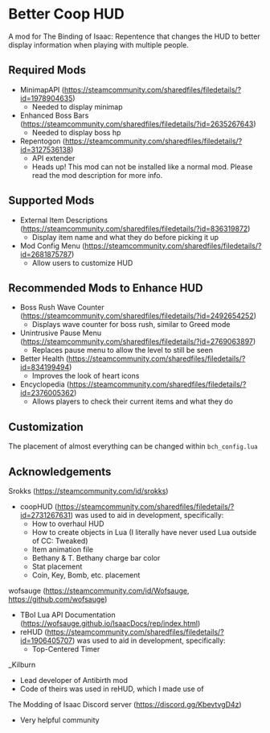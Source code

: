 # Better Coop HUD
A mod for The Binding of Isaac: Repentence that changes the HUD to better display information when playing with multiple people.

## Required Mods
* MinimapAPI (https://steamcommunity.com/sharedfiles/filedetails/?id=1978904635)
    * Needed to display minimap
* Enhanced Boss Bars (https://steamcommunity.com/sharedfiles/filedetails/?id=2635267643)
    * Needed to display boss hp
* Repentogon (https://steamcommunity.com/sharedfiles/filedetails/?id=3127536138)
    * API extender
    * Heads up! This mod can not be installed like a normal mod. Please read the mod description for more info.

## Supported Mods
* External Item Descriptions (https://steamcommunity.com/sharedfiles/filedetails/?id=836319872)
    * Display item name and what they do before picking it up
* Mod Config Menu (https://steamcommunity.com/sharedfiles/filedetails/?id=2681875787)
    * Allow users to customize HUD

## Recommended Mods to Enhance HUD
* Boss Rush Wave Counter (https://steamcommunity.com/sharedfiles/filedetails/?id=2492654252)
    * Displays wave counter for boss rush, similar to Greed mode
* Unintrusive Pause Menu (https://steamcommunity.com/sharedfiles/filedetails/?id=2769063897)
    * Replaces pause menu to allow the level to still be seen 
* Better Health (https://steamcommunity.com/sharedfiles/filedetails/?id=834199494)
    * Improves the look of heart icons
* Encyclopedia (https://steamcommunity.com/sharedfiles/filedetails/?id=2376005362)
    * Allows players to check their current items and what they do

## Customization
The placement of almost everything can be changed within `bch_config.lua`

## Acknowledgements
Srokks (https://steamcommunity.com/id/srokks)
*  coopHUD (https://steamcommunity.com/sharedfiles/filedetails/?id=2731267631) was used to aid in development, specifically:
    * How to overhaul HUD
    * How to create objects in Lua (I literally have never used Lua outside of CC: Tweaked)
    * Item animation file
    * Bethany & T. Bethany charge bar color
    * Stat placement
    * Coin, Key, Bomb, etc. placement

wofsauge (https://steamcommunity.com/id/Wofsauge, https://github.com/wofsauge) 
* TBoI Lua API Documentation (https://wofsauge.github.io/IsaacDocs/rep/index.html)
* reHUD (https://steamcommunity.com/sharedfiles/filedetails/?id=1906405707) was used to aid in development, specifically:
    * Top-Centered Timer

_Kilburn
* Lead developer of Antibirth mod
* Code of theirs was used in reHUD, which I made use of

The Modding of Isaac Discord server (https://discord.gg/KbevtvgD4z)
* Very helpful community
